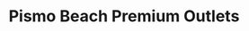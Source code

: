 ---
title: "Pismo Beach Premium Outlets"
url: /pismo-beach/pismo-beach-premium-outlets/
shop: mall
---